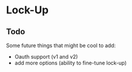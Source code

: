 # Lock-Up

## Todo

Some future things that might be cool to add:

- Oauth support (v1 and v2)
- add more options (ability to fine-tune lock-up)